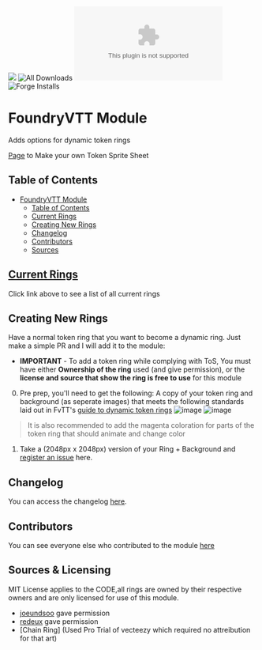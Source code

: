![](https://img.shields.io/badge/Foundry-v12-informational)
![All Downloads](https://img.shields.io/github/downloads/ChasarooniZ/More-Dynamic-Token-Rings/total?color=5e0000&label=All%20Downloads)
![Latest Release Download Count](https://img.shields.io/github/downloads/ChasarooniZ/More-Dynamic-Token-Rings/latest/module.zip)
![Forge Installs](https://img.shields.io/badge/dynamic/json?label=Forge%20Installs&query=package.installs&suffix=%25&url=https%3A%2F%2Fforge-vtt.com%2Fapi%2Fbazaar%2Fpackage%2Fmore-dynamic-token-rings&colorB=4aa94a)
<!--- Downloads @ Latest Badge -->
<!--- replace <user>/<repo> with your username/repository -->

<!--- Forge Bazaar Install % Badge -->
<!--- replace <your-module-name> with the `name` in your manifest -->

# FoundryVTT Module
Adds options for dynamic token rings

[Page](https://chasarooniz.github.io/Dynamic-Token-Ring-Viewer/) to Make your own Token Sprite Sheet

## Table of Contents
- [FoundryVTT Module](#foundryvtt-module)
  - [Table of Contents](#table-of-contents)
  - [Current Rings](#current-rings)
  - [Creating New Rings](#creating-new-rings)
  - [Changelog](#changelog)
  - [Contributors](#contributors)
  - [Sources](#sources-licensing)
## [Current Rings](assets/rings/RINGS.md)
Click link above to see a list of all current rings
## Creating New Rings
Have a normal token ring that you want to become a dynamic ring. Just make a simple PR and I will add it to the module:
- **IMPORTANT** - To add a token ring while complying with ToS, You must have either __Ownership of the ring__ used (and give permission), or the __license and source that show the ring is free to use__ for this module
0. Pre prep, you'll need to get the following: A copy of your token ring and background (as seperate images) that meets the following standards laid out in FvTT's [guide to dynamic token rings](https://foundryvtt.com/article/dynamic-token-rings/)
![image](https://github.com/user-attachments/assets/c320716c-7cd7-40c9-ae6e-3bfc609dc4d2)
![image](https://github.com/user-attachments/assets/c26b18c8-14f7-4a02-9ab8-0443db467d69)
> It is also recommended to add the magenta coloration for parts of the token ring that should animate and change color

1. Take a (2048px x 2048px) version of your Ring + Background and [register an issue](https://github.com/ChasarooniZ/More-Dynamic-Token-Rings/issues/new?assignees=ChasarooniZ&labels=Ring+Submission&projects=&template=submit-a-new-ring.md&title=%5BRing+Submission%5D+) here.
## Changelog
You can access the changelog [here](/CHANGELOG.md).
## Contributors
You can see everyone else who contributed to the module [here](CONTRIBUTORS.md)
## Sources & Licensing
MIT License applies to the CODE,all rings are owned by their respective owners and are only licensed for use of this module.
- [joeundsoo](https://github.com/ChasarooniZ/More-Dynamic-Token-Rings/issues/3) gave permission
- [redeux](https://github.com/ChasarooniZ/More-Dynamic-Token-Rings/blob/master/permissions/redeux%20permission.png) gave permission
- [Chain Ring] (Used Pro Trial of vecteezy which required no attreibution for that art)
